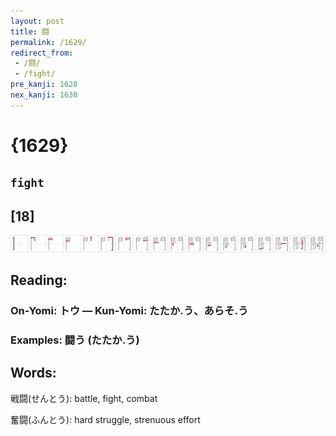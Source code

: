 ```yaml
---
layout: post
title: 闘
permalink: /1629/
redirect_from:
 - /闘/
 - /fight/
pre_kanji: 1628
nex_kanji: 1630
---
```


# {1629}

## `fight`

## [18]

<div class="stroke"><img src="../images/E99798.png" /></div>

## Reading:

### On-Yomi: トウ &mdash; Kun-Yomi: たたか.う、あらそ.う

### Examples: 闘う (たたか.う)

## Words:

戦闘(せんとう): battle, fight, combat

奮闘(ふんとう): hard struggle, strenuous effort

